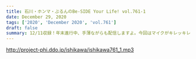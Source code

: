```yaml
---
title: 石川・ホンマ・ぶるんのBe-SIDE Your Life! vol.761-1
date: December 29, 2020
tags: ['2020', 'December 2020', 'vol.761']
draft: false
summary: 12/11収録！年末進行中、手薄ながらも配信しますよ。今回はマイクがキレッキレ！
---
```


http://project-phi.ddo.jp/ishikawa/ishikawa761_1.mp3